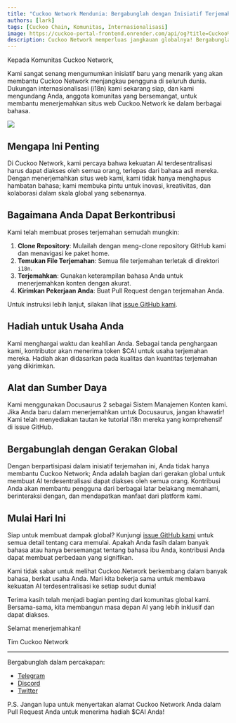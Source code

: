 ```yaml
---
title: "Cuckoo Network Mendunia: Bergabunglah dengan Inisiatif Terjemahan Situs Web Kami"
authors: [lark]
tags: [Cuckoo Chain, Komunitas, Internasionalisasi]
image: https://cuckoo-portal-frontend.onrender.com/api/og?title=Cuckoo%20Network%20Mendunia%3A%20Bergabunglah%20dengan%20Inisiatif%20Terjemahan%20Situs%20Web%20Kami
description: Cuckoo Network memperluas jangkauan globalnya! Bergabunglah dengan upaya komunitas kami untuk menerjemahkan situs web Cuckoo.Network dan dapatkan token $CAI untuk kontribusi Anda. Bantu kami membuat AI terdesentralisasi dapat diakses oleh semua orang, di mana saja.
---
```


Kepada Komunitas Cuckoo Network,

Kami sangat senang mengumumkan inisiatif baru yang menarik yang akan membantu Cuckoo Network menjangkau pengguna di seluruh dunia. Dukungan internasionalisasi (i18n) kami sekarang siap, dan kami mengundang Anda, anggota komunitas yang bersemangat, untuk membantu menerjemahkan situs web Cuckoo.Network ke dalam berbagai bahasa.

![](https://cuckoo-network.b-cdn.net/2024-08-16-join-cuckoo-network-translation-initiative.webp)

## Mengapa Ini Penting

Di Cuckoo Network, kami percaya bahwa kekuatan AI terdesentralisasi harus dapat diakses oleh semua orang, terlepas dari bahasa asli mereka. Dengan menerjemahkan situs web kami, kami tidak hanya menghapus hambatan bahasa; kami membuka pintu untuk inovasi, kreativitas, dan kolaborasi dalam skala global yang sebenarnya.

## Bagaimana Anda Dapat Berkontribusi

Kami telah membuat proses terjemahan semudah mungkin:

1. **Clone Repository**: Mulailah dengan meng-clone repository GitHub kami dan menavigasi ke paket home.
2. **Temukan File Terjemahan**: Semua file terjemahan terletak di direktori `i18n`.
3. **Terjemahkan**: Gunakan keterampilan bahasa Anda untuk menerjemahkan konten dengan akurat.
4. **Kirimkan Pekerjaan Anda**: Buat Pull Request dengan terjemahan Anda.

Untuk instruksi lebih lanjut, silakan lihat [issue GitHub kami](https://github.com/cuckoo-network/cuckoo/issues/12).

## Hadiah untuk Usaha Anda

Kami menghargai waktu dan keahlian Anda. Sebagai tanda penghargaan kami, kontributor akan menerima token $CAI untuk usaha terjemahan mereka. Hadiah akan didasarkan pada kualitas dan kuantitas terjemahan yang dikirimkan.

## Alat dan Sumber Daya

Kami menggunakan Docusaurus 2 sebagai Sistem Manajemen Konten kami. Jika Anda baru dalam menerjemahkan untuk Docusaurus, jangan khawatir! Kami telah menyediakan tautan ke tutorial i18n mereka yang komprehensif di issue GitHub.

## Bergabunglah dengan Gerakan Global

Dengan berpartisipasi dalam inisiatif terjemahan ini, Anda tidak hanya membantu Cuckoo Network; Anda adalah bagian dari gerakan global untuk membuat AI terdesentralisasi dapat diakses oleh semua orang. Kontribusi Anda akan membantu pengguna dari berbagai latar belakang memahami, berinteraksi dengan, dan mendapatkan manfaat dari platform kami.

## Mulai Hari Ini

Siap untuk membuat dampak global? Kunjungi [issue GitHub kami](https://github.com/cuckoo-network/cuckoo/issues/12) untuk semua detail tentang cara memulai. Apakah Anda fasih dalam banyak bahasa atau hanya bersemangat tentang bahasa ibu Anda, kontribusi Anda dapat membuat perbedaan yang signifikan.

Kami tidak sabar untuk melihat Cuckoo.Network berkembang dalam banyak bahasa, berkat usaha Anda. Mari kita bekerja sama untuk membawa kekuatan AI terdesentralisasi ke setiap sudut dunia!

Terima kasih telah menjadi bagian penting dari komunitas global kami. Bersama-sama, kita membangun masa depan AI yang lebih inklusif dan dapat diakses.

Selamat menerjemahkan!

Tim Cuckoo Network

------

Bergabunglah dalam percakapan:

- [Telegram](https://cuckoo.network/tg)
- [Discord](https://cuckoo.network/dc)
- [Twitter](https://cuckoo.network/x)

P.S. Jangan lupa untuk menyertakan alamat Cuckoo Network Anda dalam Pull Request Anda untuk menerima hadiah $CAI Anda!
